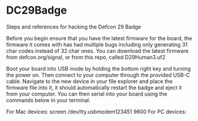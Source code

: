 # DC29Badge
Steps and references for hacking the Defcon 29 Badge

Before you begin ensure that you have the latest firmware for the board, the firmware it comes with has had multiple bugs including only generating 31 char codes instead of 32 char ones. You can download the latest firmware from defcon.org/signal, or from this repo, called D29Human3.uf2

Boot your board into USB mode by holding the bottom right key and turning the power on. Then connect to your computer through the provided USB-C cable. Navigate to the new device in your file explorer and place the firmware file into it, it should automatically restart the badge and eject it from your computer. You can then serial into your board using the commands below in your terminal.

For Mac devices: screen /dev/tty.usbmodem123451 9600
For PC devices: 
